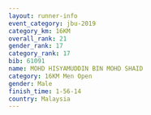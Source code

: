 ```yaml
---
layout: runner-info 
event_category: jbu-2019 
category_km: 16KM  
overall_rank: 21
gender_rank: 17
category_rank: 17
bib: 61091
name: MOHD HISYAMUDDIN BIN MOHD SHAID
category: 16KM Men Open
gender: Male
finish_time: 1-56-14
country: Malaysia
---
```

